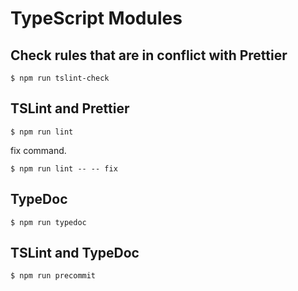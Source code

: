 # TypeScript Modules

## Check rules that are in conflict with Prettier
```
$ npm run tslint-check
```

## TSLint and Prettier
```
$ npm run lint
```

fix command.
```
$ npm run lint -- -- fix
```

## TypeDoc
```
$ npm run typedoc
```

## TSLint and TypeDoc
```
$ npm run precommit
```
